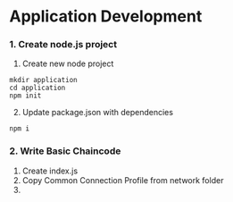 # Application Development

### 1. Create node.js project
1. Create new node project
```console
mkdir application
cd application
npm init
```
2. Update package.json with dependencies
```console
npm i
```

### 2. Write Basic Chaincode
1. Create index.js
2. Copy Common Connection Profile from network folder
3. 
